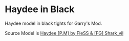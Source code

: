 # Haydee in Black
Haydee model in black tights for Garry's Mod.

Source Model is [Haydee [P.M] by FleSS & [FG] Shark_vil](https://steamcommunity.com/sharedfiles/filedetails/?id=744357881)
